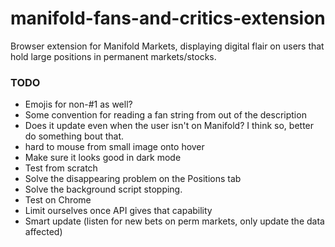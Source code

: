 # manifold-fans-and-critics-extension
Browser extension for Manifold Markets, displaying digital flair on users that hold large positions in permanent markets/stocks.

### TODO
  - Emojis for non-#1 as well?
  - Some convention for reading a fan string from out of the description
  - Does it update even when the user isn't on Manifold? I think so, better do something bout that.
 - hard to mouse from small image onto hover
 - Make sure it looks good in dark mode
 - Test from scratch
 - Solve the disappearing problem on the Positions tab
 - Solve the background script stopping.
 - Test on Chrome
 - Limit ourselves once API gives that capability
 - Smart update (listen for new bets on perm markets, only update the data affected)
